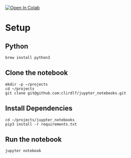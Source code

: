 [![Open In Colab](https://colab.research.google.com/assets/colab-badge.svg)](https://colab.research.google.com/github/clirdlf/juypter_notebooks/blob/main/Geocoder.ipynb)

# Setup

## Python

    brew install python3

## Clone the notebook

    mkdir -p ~/projects
    cd ~/projects
    git clone git@github.com:clirdlf/juypter_notebooks.git

## Install Dependencies
    cd ~/projects/juypter_notebooks
    pip3 install -r requirements.txt

## Run the notebook

    jupyter notebook
